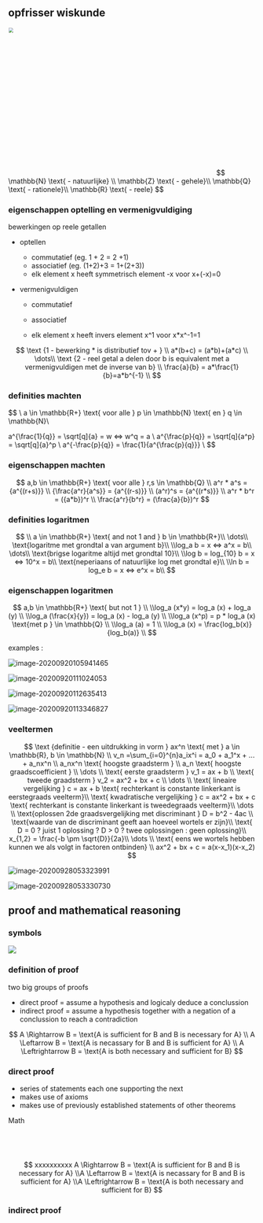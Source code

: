 ## 	opfrisser wiskunde  

<img src="https://1.bp.blogspot.com/-qbvhLl9GMGs/WhLLFEnhwHI/AAAAAAAAJ9U/L2czeeXoGec80y9vM89nIk0GRvg0bgfeQCLcBGAs/s1600/Types%2Bof%2Bnumber.jpg" style="margin:0 auto; zoom: 0.6; object-position: 10px -50px; object-fit: cover;   width: 700px; height: 500px;"/>
$$
\mathbb{N} \text{ - natuurlijke} \\
\mathbb{Z} \text{ - gehele}\\
\mathbb{Q} \text{ - rationele}\\
\mathbb{R} \text{ - reele}
$$

### eigenschappen optelling en vermenigvuldiging

bewerkingen op reele getallen

* optellen

  * commutatief (eg. 1 + 2 = 2 +1)
  * associatief (eg. (1+2)+3 = 1+(2+3))
  * elk element x heeft symmetrisch element -x voor x+(-x)=0

* vermenigvuldigen

  * commutatief

  * associatief

  * elk element x heeft invers element x^1 voor x*x^-1=1

    

$$
\text {1 - bewerking * is distributief tov + } \\ a*(b+c) = (a*b)+(a*c) \\
\dots\\
\text {2 - reel getal a delen door b is equivalent met a vermenigvuldigen met de inverse van b} \\
\frac{a}{b} = a*\frac{1}{b}=a*b^{-1} \\
$$

### definities machten

$$
\\ a \in \mathbb{R+} \text{ voor alle } p \in \mathbb{N} \text{ en } q \in \mathbb{N}\\ 

a^{\frac{1}{q}} = \sqrt[q]{a} = w <=> w^q = a \\
a^{\frac{p}{q}} = \sqrt[q]{a^p} = \sqrt[q]{a}^p \\
a^{-\frac{p}{q}} = \frac{1}{a^{\frac{p}{q}}} \\
$$



### eigenschappen machten


$$
a,b \in \mathbb{R+} \text{ voor alle } r,s \in \mathbb{Q} \\
a^r * a^s = {a^{(r+s)}} \\
{\frac{a^r}{a^s}} = {a^{(r-s)}} \\
(a^r)^s = {a^{(r*s)}} \\
a^r * b^r = ({a*b})^r \\
\frac{a^r}{b^r} = (\frac{a}{b})^r
$$


### definities logaritmen

$$
\\ a \in \mathbb{R+} \text{ and not 1 and } b \in \mathbb{R+}\\ 
\dots\\
\text{logaritme met grondtal a van argument b}\\
\\log_a b = x <=> a^x = b\\
\dots\\
\text{brigse logaritme altijd met grondtal 10}\\
\\log b = log_{10} b = x <=> 10^x = b\\
\text{neperiaans of natuurlijke log met grondtal e}\\
\\ln b = log_e b = x <=> e^x = b\\
$$





### eigenschappen logaritmen

$$
a,b \in \mathbb{R+} \text{ but not 1 } \\
\\log_a (x*y) = log_a (x) + log_a (y) \\
\\log_a (\frac{x}{y}) = log_a (x) - log_a (y) \\
\\log_a (x^p) = p * log_a (x) \text{met p } \in \mathbb{Q} \\
\\log_a (a) = 1 \\
\\log_a (x) = \frac{log_b(x)}{log_b(a)} \\
$$

examples : 

![image-20200920105941465](C:\Users\henri\AppData\Roaming\Typora\typora-user-images\image-20200920105941465.png)

![image-20200920111024053](C:\Users\henri\AppData\Roaming\Typora\typora-user-images\image-20200920111024053.png)

![image-20200920112635413](C:\Users\henri\AppData\Roaming\Typora\typora-user-images\image-20200920112635413.png)

![image-20200920113346827](C:\Users\henri\AppData\Roaming\Typora\typora-user-images\image-20200920113346827.png)

### veeltermen

$$
\text {definitie - een uitdrukking in vorm }  ax^n \text{ met } a \in \mathbb{R}, b \in \mathbb{N} \\
v_n =\sum_{i=0}^{n}a_ix^i = a_0 + a_1^x + ... + a_nx^n \\
a_nx^n \text{ hoogste graadsterm } \\
a_n \text{ hoogste graadscoefficient } \\
\dots \\
\text{ eerste graadsterm } v_1 = ax + b \\
\text{ tweede graadsterm } v_2 = ax^2 + bx + c \\
\dots \\
\text{ lineaire vergelijking } c = ax + b \text{ rechterkant is constante linkerkant is eerstegraads veelterm}\\
\text{ kwadratische vergelijking } c = ax^2 + bx + c \text{ rechterkant is constante linkerkant is tweedegraads veelterm}\\
\dots \\
\text{oplossen 2de graadsvergelijking met discriminant } D = b^2 - 4ac \\
\text{waarde van de discriminant geeft aan hoeveel wortels er zijn}\\
\text{ D = 0 ? juist 1 oplossing ? D > 0 ? twee oplossingen : geen oplossing}\\
x_{1,2} = \frac{-b \pm \sqrt{D}}{2a}\\
\dots \\
\text{ eens we wortels hebben kunnen we als volgt in factoren ontbinden} \\
ax^2 + bx + c = a(x-x_1)(x-x_2)
$$

![image-20200928053323991](C:\Users\henri\AppData\Roaming\Typora\typora-user-images\image-20200928053323991.png)

![image-20200928053330730](C:\Users\henri\AppData\Roaming\Typora\typora-user-images\image-20200928053330730.png)





## proof and mathematical reasoning



### symbols

<img src="https://res.cloudinary.com/dri8yyakb/image/upload/v1602482793/Screenshot_2020-10-12_080517_arsgfp.png"/>

### definition of proof 

two big groups of proofs 

- direct proof = assume a hypothesis and logicaly deduce a conclussion
- indirect proof = assume a hypothesis together with a negation of a conclussion to reach a contradiction 


$$
A \Rightarrow B = \text{A is sufficient for B and B is necessary for A} \\
A \Leftarrow B = \text{A is necassary for B and B is sufficient for A} \\
A \Leftrightarrow B = \text{A is both necessary and sufficient for B}
$$

### direct proof

- series of statements each one supporting the next 
- makes use of axioms 
- makes use of previously established statements of other theorems 

Math
				
					
				
				
						
				
			
			


​				
​				
​					$$
​				xxxxxxxxxx A \Rightarrow B = \text{A is sufficient for B and B is necessary for A} \\A \Leftarrow B = \text{A is necassary for B and B is sufficient for A} \\A \Leftrightarrow B = \text{A is both necessary and sufficient for B}
​				$$
### indirect proof





